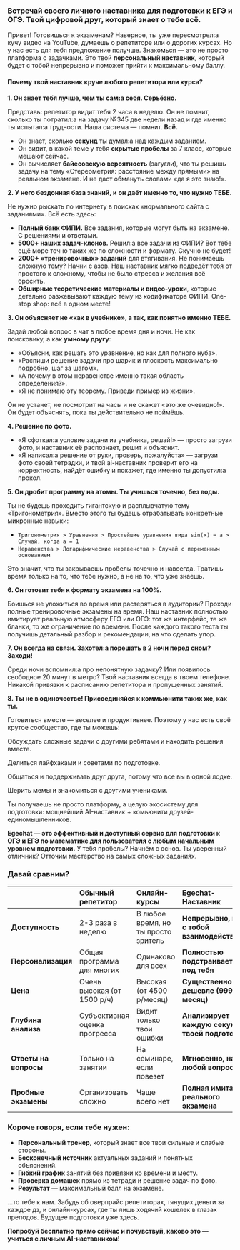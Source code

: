 

### Встречай своего личного наставника для подготовки к ЕГЭ и ОГЭ. Твой цифровой друг, который знает о тебе всё.

Привет! Готовишься к экзаменам? Наверное, ты уже пересмотрел:а кучу видео на YouTube, думаешь о репетиторе или о дорогих курсах. Но у нас есть для тебя предложение получше. Знакомься — это не просто платформа с задачками. Это твой **персональный наставник**, который будет с тобой непрерывно и поможет прийти к максимальному баллу.

#### Почему твой наставник круче любого репетитора или курса?

**1. Он знает тебя лучше, чем ты сам:а себя. Серьёзно.**

Представь: репетитор видит тебя 2 часа в неделю. Он не помнит, сколько ты потратил:a на задачу №345 две недели назад и где именно ты испытал:а трудности. Наша система — помнит. **Всё.**
*   Он знает, сколько **секунд** ты думал:а над каждым заданием.
*   Он видит, в какой теме у тебя **скрытые пробелы** за 7 класс, которые мешают сейчас.
*   Он вычисляет **байесовскую вероятность** (загугли), что ты решишь задачу на тему «Стереометрия: расстояние между прямыми» на реальном экзамене. И не даст обмануть словами «да я это знаю!».

**2. У него бездонная база знаний, и он даёт именно то, что нужно ТЕБЕ.**

Не нужно рыскать по интернету в поисках «нормального сайта с заданиями». Всё есть здесь:

*   **Полный банк ФИПИ.** Все задания, которые могут быть на экзамене. С решениями и ответами.
*   **5000+ наших задач-клонов.** Решил:а все задачи из ФИПИ? Вот тебе ещё море точно таких же по сложности и формату. Скучно не будет!
*   **2000+ «тренировочных» заданий** для втягивания. Не понимаешь сложную тему? Начни с азов. Наш наставник мягко подведёт тебя от простого к сложному, чтобы не было стресса и желания всё бросить.
*   **Обширные теоретические материалы и видео-уроки**, которые детально разжевывают каждую тему из кодификатора ФИПИ. One-stop shop: всё в одном месте!

**3. Он объясняет не «как в учебнике», а так, как понятно именно ТЕБЕ.**

Задай любой вопрос в чат в любое время дня и ночи. Не как поисковику, а как **умному другу**:
*   «Объясни, как решать это уравнение, но как для полного нуба».
*   «Распиши решение задачи про шарик и плоскость максимально подробно, шаг за шагом».
*   «А почему в этом неравенстве именно такая область определения?».
*   «Я не понимаю эту теорему. Приведи пример из жизни».

Он не устанет, не посмотрит на часы и не скажет «это же очевидно!». Он будет объяснять, пока ты действительно не поймёшь.

**4. Решение по фото.**
*   «Я сфоткал:а условие задачи из учебника, решай!» — просто загрузи фото, и наставник её распознает, решит и объяснит.
*   «Я написал:а решение от руки, проверь, пожалуйста» — загрузи фото своей тетрадки, и твой ai-наставник проверит его на корректность, найдёт ошибку и покажет, где именно ты допустил:а прокол.

**5. Он дробит программу на атомы. Ты учишься точечно, без воды.**

Ты не будешь проходить гигантскую и расплывчатую тему «Тригонометрия». Вместо этого ты будешь отрабатывать конкретные микронные навыки:
*   `Тригонометрия > Уравнения > Простейшие уравнения вида sin(x) = a > Случай, когда a = 1`
*   `Неравенства > Логарифмические неравенства > Случай с переменным основанием`

Это значит, что ты закрываешь пробелы точечно и навсегда. Тратишь время только на то, что тебе нужно, а не на то, что уже знаешь.

**6. Он готовит тебя к формату экзамена на 100%.**

Боишься не уложиться во время или растеряться в аудитории? Проходи полные тренировочные экзамены на время. Наш наставник полностью имитирует реальную атмосферу ЕГЭ или ОГЭ: тот же интерфейс, те же бланки, то же ограничение по времени. После каждого такого теста ты получишь детальный разбор и рекомендации, на что сделать упор.

**7. Он всегда на связи. Захотел:а порешать в 2 ночи перед сном? Заходи!**

Среди ночи вспомнил:а про непонятную задачку? Или появилось свободное 20 минут в метро? Твой наставник всегда в твоем телефоне. Никакой привязки к расписанию репетитора и пропущенных занятий.

**8. Ты не в одиночестве! Присоединяйся к коммьюнити таких же, как ты.**

Готовиться вместе — веселее и продуктивнее. Поэтому у нас есть своё крутое сообщество, где ты можешь:

Обсуждать сложные задачи с другими ребятами и находить решения вместе.

Делиться лайфхаками и советами по подготовке.

Общаться и поддерживать друг друга, потому что все вы в одной лодке.

Шерить мемы и знакомиться с другими учениками.

Ты получаешь не просто платформу, а целую экосистему для подготовки: мощнейший AI-наставник + комьюнити друзей-единомышленников.

**Egechat — это эффективный и доступный сервис для подготовки к ОГЭ и ЕГЭ по математике для пользователя с любым начальным уровнем подготовки.** У тебя пробелы? Начнём с основ. Ты уверенный отличник? Отточим мастерство на самых сложных заданиях.

### Давай сравним?

| | **Обычный репетитор** | **Онлайн-курсы** | **Egechat-Наставник** |
| :--- | :--- | :--- | :--- |
| **Доступность** | 2-3 раза в неделю | В любое время, но ты просто зритель | **Непрерывно, и он с тобой взаимодействует!** |
| **Персонализация** | Общая программа для многих | Одинаково для всех | **Полностью подстраивается под тебя** |
| **Цена** | Очень высокая (от 1500 р/ч) | Высокая (от 4500 р/месяц) | **Существенно дешевле (999 р/месяц)** |
| **Глубина анализа** | Субъективная оценка прогресса | Видит только твои ошибки | **Анализирует каждую секунду твоей подготовки** |
| **Ответы на вопросы** | Только на занятии | На семинаре, если повезет | **Мгновенно, на любой вопрос** |
| **Пробные экзамены**	|	Организовать сложно	|	Чаще всего нет	|	**Полная имитация реального экзамена** |
### Короче говоря, если тебе нужен:

*   **Персональный тренер**, который знает все твои сильные и слабые стороны.
*   **Бесконечный источник** актуальных заданий и понятных объяснений.
*   **Гибкий график** занятий без привязки ко времени и месту.
*   **Проверка домашек** прямо из тетради и решение задач по фото.
*   **Результат** — максимальный балл на экзамене.

...то тебе к нам. Забудь об оверпрайс репетиторах, тянущих деньги за каждое дз, и онлайн-курсах, где ты лишь ходячий кошелек в глазах преподов. Будущее подготовки уже здесь.

**Попробуй бесплатно прямо сейчас и почувствуй, каково это — учиться с личным AI-наставником!**
